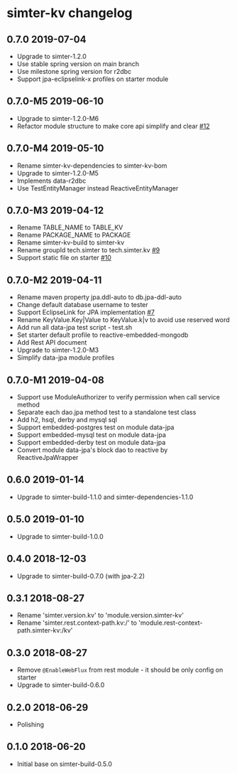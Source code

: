 # simter-kv changelog

## 0.7.0 2019-07-04

- Upgrade to simter-1.2.0
- Use stable spring version on main branch
- Use milestone spring version for r2dbc
- Support jpa-eclipselink-x profiles on starter module

## 0.7.0-M5 2019-06-10

- Upgrade to simter-1.2.0-M6
- Refactor module structure to make core api simplify and clear [#12](https://github.com/simter/simter-kv/issues/12)

## 0.7.0-M4 2019-05-10

- Rename simter-kv-dependencies to simter-kv-bom
- Upgrade to simter-1.2.0-M5
- Implements data-r2dbc
- Use TestEntityManager instead ReactiveEntityManager

## 0.7.0-M3 2019-04-12

- Rename TABLE_NAME to TABLE_KV
- Rename PACKAGE_NAME to PACKAGE
- Rename simter-kv-build to simter-kv
- Rename groupId tech.simter to tech.simter.kv [#9](https://github.com/simter/simter-kv/issues/9)
- Support static file on starter [#10](https://github.com/simter/simter-kv/issues/10)

## 0.7.0-M2 2019-04-11

- Rename maven property jpa.ddl-auto to db.jpa-ddl-auto
- Change default database username to tester
- Support EclipseLink for JPA implementation [#7](https://github.com/simter/simter-kv/issues/7)
- Rename KeyValue.Key|Value to KeyValue.k|v to avoid use reserved word
- Add run all data-jpa test script - test.sh
- Set starter default profile to reactive-embedded-mongodb
- Add Rest API document
- Upgrade to simter-1.2.0-M3
- Simplify data-jpa module profiles

## 0.7.0-M1 2019-04-08

- Support use ModuleAuthorizer to verify permission when call service method
- Separate each dao.jpa method test to a standalone test class
- Add h2, hsql, derby and mysql sql
- Support embedded-postgres test on module data-jpa
- Support embedded-mysql test on module data-jpa
- Support embedded-derby test on module data-jpa
- Convert module data-jpa's block dao to reactive by ReactiveJpaWrapper

## 0.6.0 2019-01-14

- Upgrade to simter-build-1.1.0 and simter-dependencies-1.1.0

## 0.5.0 2019-01-10

- Upgrade to simter-build-1.0.0

## 0.4.0 2018-12-03

- Upgrade to simter-build-0.7.0 (with jpa-2.2)

## 0.3.1 2018-08-27

- Rename 'simter.version.kv' to 'module.version.simter-kv'
- Rename 'simter.rest.context-path.kv:/' to 'module.rest-context-path.simter-kv:/kv'

## 0.3.0 2018-08-27

- Remove `@EnableWebFlux` from rest module - it should be only config on starter
- Upgrade to simter-build-0.6.0

## 0.2.0 2018-06-29

- Polishing

## 0.1.0 2018-06-20

- Initial base on simter-build-0.5.0